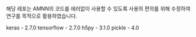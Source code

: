 해당 레포는 AMNN의 코드를 에러없이 사용할 수 있도록 사용의 편의를 위해 수정하여 연구를 목적으로 활용하였습니다.

keras - 2.7.0
tensorflow - 2.7.0
h5py - 3.1.0
pickle - 4.0